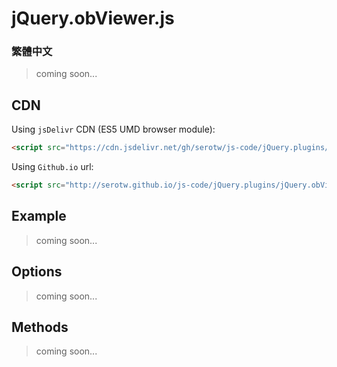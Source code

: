 # jQuery.obViewer.js

### 繁體中文

> coming soon...

## CDN

Using `jsDelivr` CDN (ES5 UMD browser module):

```html
<script src="https://cdn.jsdelivr.net/gh/serotw/js-code/jQuery.plugins/jQuery.obViewer/jQuery.obViewer.js"></script>
```

Using `Github.io` url:

```html
<script src="http://serotw.github.io/js-code/jQuery.plugins/jQuery.obViewer/jQuery.obViewer.js"></script>
```


## Example

> coming soon...

## Options

> coming soon...

## Methods

> coming soon...
